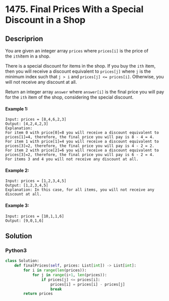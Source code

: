 # 1475. Final Prices With a Special Discount in a Shop


## Descriprion
You are given an integer array `prices` where `prices[i]` is the price of the `ith`item in a shop.

There is a special discount for items in the shop. If you buy the `ith` item, then you will receive a discount equivalent to `prices[j]` where `j` is the minimum index such that `j > i` and `prices[j] <= prices[i]`. Otherwise, you will not receive any discount at all.

Return an integer array `answer` where `answer[i]` is the final price you will pay for the `ith` item of the shop, considering the special discount.

#### Example 1:
```
Input: prices = [8,4,6,2,3]
Output: [4,2,4,2,3]
Explanation: 
For item 0 with price[0]=8 you will receive a discount equivalent to prices[1]=4, therefore, the final price you will pay is 8 - 4 = 4.
For item 1 with price[1]=4 you will receive a discount equivalent to prices[3]=2, therefore, the final price you will pay is 4 - 2 = 2.
For item 2 with price[2]=6 you will receive a discount equivalent to prices[3]=2, therefore, the final price you will pay is 6 - 2 = 4.
For items 3 and 4 you will not receive any discount at all.
```

#### Example 2:
```
Input: prices = [1,2,3,4,5]
Output: [1,2,3,4,5]
Explanation: In this case, for all items, you will not receive any discount at all.
```

#### Example 3:
```
Input: prices = [10,1,1,6]
Output: [9,0,1,6]
```


## Solution

### Python3
```python
class Solution:
    def finalPrices(self, prices: List[int]) -> List[int]:
        for i in range(len(prices)):
            for j in range(i+1, len(prices)):
                if prices[j] <= prices[i]:
                    prices[i] = prices[i] - prices[j]
                    break
        return prices
```
